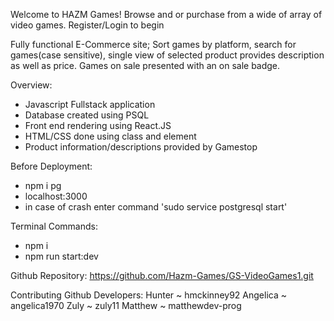 Welcome to HAZM Games! Browse and or purchase from a wide of array of video games. Register/Login to begin

Fully functional E-Commerce site; Sort games by platform, search for games(case sensitive), single view of selected product provides description as well as price. Games on sale presented with an on sale badge. 

Overview:
- Javascript Fullstack application
- Database created using PSQL
- Front end rendering using React.JS
- HTML/CSS done using class and element
- Product information/descriptions provided by Gamestop

Before Deployment:
- npm i pg
- localhost:3000
- in case of crash enter command 'sudo service postgresql start'

Terminal Commands:
- npm i
- npm run start:dev

Github Repository:
https://github.com/Hazm-Games/GS-VideoGames1.git

Contributing Github Developers:
Hunter ~ hmckinney92
Angelica ~ angelica1970
Zuly ~ zuly11
Matthew ~ matthewdev-prog